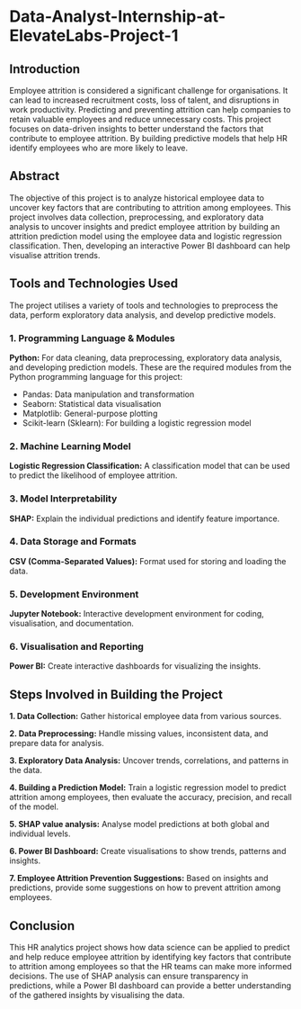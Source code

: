 # Data-Analyst-Internship-at-ElevateLabs-Project-1

## Introduction

Employee attrition is considered a significant challenge for organisations. It can lead to increased recruitment costs, loss of talent, and disruptions in work productivity. Predicting and preventing attrition can help companies to retain valuable employees and reduce unnecessary costs. This project focuses on data-driven insights to better understand the factors that contribute to employee attrition. By building predictive models that help HR identify employees who are more likely to leave.

## Abstract

The objective of this project is to analyze historical employee data to uncover key factors that are contributing to attrition among employees. This project involves data collection, preprocessing, and exploratory data analysis to uncover insights and predict employee attrition by building an attrition prediction model using the employee data and logistic regression classification. Then, developing an interactive Power BI dashboard can help visualise attrition trends.

## Tools and Technologies Used

The project utilises a variety of tools and technologies to preprocess the data, perform exploratory data analysis, and develop predictive models.

### 1. Programming Language & Modules
**Python:** For data cleaning, data preprocessing, exploratory data analysis, and developing prediction models. These are the required modules from the Python programming language for this project:
- Pandas: Data manipulation and transformation
- Seaborn: Statistical data visualisation
- Matplotlib: General-purpose plotting
- Scikit-learn (Sklearn): For building a logistic regression model

### 2.	Machine Learning Model
**Logistic Regression Classification:** A classification model that can be used to predict the likelihood of employee attrition.
### 3.	Model Interpretability
**SHAP:** Explain the individual predictions and identify feature importance.
### 4.	Data Storage and Formats
**CSV (Comma-Separated Values):** Format used for storing and loading the data.
### 5.	Development Environment
**Jupyter Notebook:** Interactive development environment for coding, visualisation, and documentation.
### 6.	Visualisation and Reporting
**Power BI:** Create interactive dashboards for visualizing the insights.

## Steps Involved in Building the Project
**1.	Data Collection:** Gather historical employee data from various sources.

**2.	Data Preprocessing:** Handle missing values, inconsistent data, and prepare data for analysis.

**3.	Exploratory Data Analysis:** Uncover trends, correlations, and patterns in the data.

**4.	Building a Prediction Model:** Train a logistic regression model to predict attrition among employees, then evaluate the accuracy, precision, and recall of the model.

**5.	SHAP value analysis:** Analyse model predictions at both global and individual levels.

**6.	Power BI Dashboard:** Create visualisations to show trends, patterns and insights.

**7.	Employee Attrition Prevention Suggestions:** Based on insights and predictions, provide some suggestions on how to prevent attrition among employees.

## Conclusion

This HR analytics project shows how data science can be applied to predict and help reduce employee attrition by identifying key factors that contribute to attrition among employees so that the HR teams can make more informed decisions. The use of SHAP analysis can ensure transparency in predictions, while a Power BI dashboard can provide a better understanding of the gathered insights by visualising the data.
